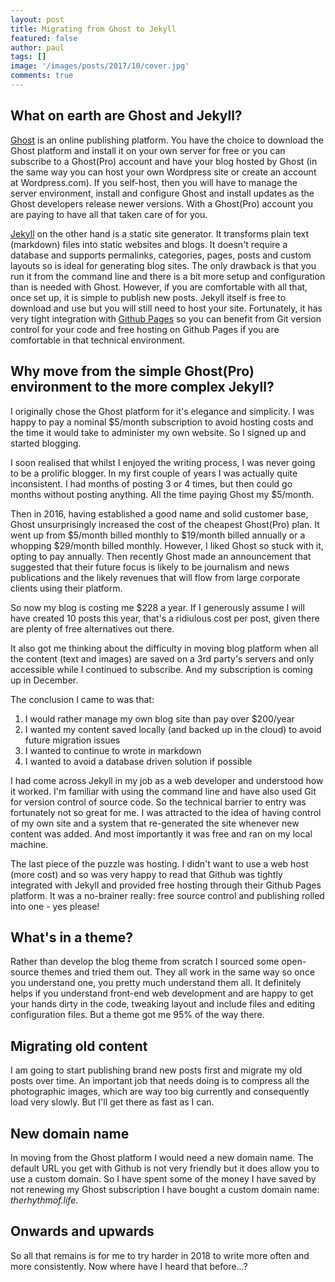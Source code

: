 ```yaml
---
layout: post
title: Migrating from Ghost to Jekyll 
featured: false
author: paul
tags: []
image: '/images/posts/2017/10/cover.jpg'
comments: true
---
```


## What on earth are Ghost and Jekyll?

[Ghost](https://ghost.org) is an online publishing platform. You have the choice to download the Ghost platform and install it on your own server for free or you can subscribe to a Ghost(Pro) account and have your blog hosted by Ghost (in the same way you can host your own Wordpress site or create an account at Wordpress.com). If you self-host, then you will have to manage the server environment, install and configure Ghost and install updates as the Ghost developers release newer versions. With a Ghost(Pro) account you are paying to have all that taken care of for you.

[Jekyll](https://jekyllrb.com/) on the other hand is a static site generator. It transforms plain text (markdown) files into static websites and blogs. It doesn't require a database and supports permalinks, categories, pages, posts and custom layouts so is ideal for generating blog sites. The only drawback is that you run it from the command line and there is a bit more setup and configuration than is needed with Ghost. However, if you are comfortable with all that, once set up, it is simple to publish new posts. Jekyll itself is free to download and use but you will still need to host your site. Fortunately, it has very tight integration with [Github Pages](https://pages.github.com) so you can benefit from Git version control for your code and free hosting on Github Pages if you are comfortable in that technical environment.

## Why move from the simple Ghost(Pro) environment to the more complex Jekyll?

I originally chose the Ghost platform for it's elegance and simplicity. I was happy to pay a nominal $5/month subscription to avoid hosting costs and the time it would take to administer my own website. So I signed up and started blogging.

I soon realised that whilst I enjoyed the writing process, I was never going to be a prolific blogger. In my first couple of years I was actually quite inconsistent. I had months of posting 3 or 4 times, but then could go months without posting anything. All the time paying Ghost my $5/month.

Then in 2016, having established a good name and solid customer base, Ghost unsurprisingly increased the cost of the cheapest Ghost(Pro) plan. It went up from $5/month billed monthly to $19/month billed annually or a whopping $29/month billed monthly. However, I liked Ghost so stuck with it, opting to pay annually. Then recently Ghost made an announcement that suggested that their future focus is likely to be journalism and news publications and the likely revenues that will flow from large corporate clients using their platform. 

So now my blog is costing me $228 a year. If I generously assume I will have created 10 posts this year, that's a ridiulous cost per post, given there are plenty of free alternatives out there.

It also got me thinking about the difficulty in moving blog platform when all the content (text and images) are saved on a 3rd party's servers and only accessible while I continued to subscribe. And my subscription is coming up in December.

The conclusion I came to was that:

1. I would rather manage my own blog site than pay over $200/year
2. I wanted my content saved locally (and backed up in the cloud) to avoid future migration issues
3. I wanted to continue to wrote in markdown
4. I wanted to avoid a database driven solution if possible

I had come across Jekyll in my job as a web developer and understood how it worked. I'm familiar with using the command line and have also used Git for version control of source code. So the technical barrier to entry was fortunately not so great for me. I was attracted to the idea of having control of my own site and a system that re-generated the site whenever new content was added. And most importantly it was free and ran on my local machine.

The last piece of the puzzle was hosting. I didn't want to use a web host (more cost) and so was very happy to read that Github was tightly integrated with Jekyll and provided free hosting through their Github Pages platform. It was a no-brainer really: free source control and publishing rolled into one - yes please!

## What's in a theme?

Rather than develop the blog theme from scratch I sourced some open-source themes and tried them out. They all work in the same way so once you understand one, you pretty much understand them all. It definitely helps if you understand front-end web development and are happy to get your hands dirty in the code, tweaking layout and include files and editing configuration files. But a theme got me 95% of the way there.

## Migrating old content

I am going to start publishing brand new posts first and migrate my old posts over time. An important job that needs doing is to compress all the photographic images, which are way too big currently and consequently load very slowly. But I'll get there as fast as I can.

## New domain name

In moving from the Ghost platform I would need a new domain name. The default URL you get with Github is not very friendly but it does allow you to use a custom domain. So I have spent some of the money I have saved by not renewing my Ghost subscription I have bought a custom domain name: _therhythmof.life_.

## Onwards and upwards

So all that remains is for me to try harder in 2018 to write more often and more consistently. Now where have I heard that before...? 